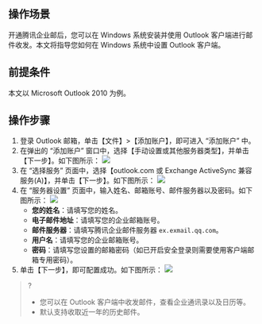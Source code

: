 ## 操作场景
开通腾讯企业邮后，您可以在 Windows 系统安装并使用 Outlook 客户端进行邮件收发。本文将指导您如何在 Windows 系统中设置 Outlook 客户端。

## 前提条件
本文以 Microsoft Outlook 2010 为例。

## 操作步骤
1. 登录 Outlook 邮箱，单击【文件】>【添加账户】，即可进入 “添加账户” 中。
2. 在弹出的 “添加账户” 窗口中，选择【手动设置或其他服务器类型】，并单击【下一步】。如下图所示：
![](https://main.qcloudimg.com/raw/182f3e81cf158a97023099bbe485ef1b.png)
3. 在 “选择服务” 页面中，选择【outlook.com 或 Exchange ActiveSync 兼容服务(A)】，并单击【下一步】。如下图所示：
![](https://main.qcloudimg.com/raw/3e979ca1055f13dfdc9b2dc074a2b394.png)
4. 在 “服务器设置” 页面中，输入姓名、邮箱账号、邮件服务器以及密码。如下图所示：
![](https://main.qcloudimg.com/raw/15731e97c1acc46d33ea7b42c033a3c2.png)
    - **您的姓名**：请填写您的姓名。
    - **电子邮件地址**：请填写您的企业邮箱账号。
    - **邮件服务器**：请填写腾讯企业邮件服务器 `ex.exmail.qq.com`。
    - **用户名**：请填写您的企业邮箱账号。
    - **密码**：请填写您设置的邮箱密码（如已开启安全登录则需要使用客户端邮箱专用密码）。
5. 单击【下一步】，即可配置成功。如下图所示：
![](https://main.qcloudimg.com/raw/f7adab694cedf920334e929e4c3a1eb7.png)
>?
>- 您可以在 Outlook 客户端中收发邮件，查看企业通讯录以及日历等。
>- 默认支持收取近一年的历史邮件。



